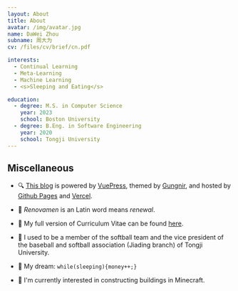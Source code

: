 ```yaml
---
layout: About
title: About
avatar: /img/avatar.jpg
name: DaWei Zhou
subname: 周大为
cv: /files/cv/brief/cn.pdf

interests:
  - Continual Learning
  - Meta-Learning
  - Machine Learning
  - <s>Sleeping and Eating</s>

education:
  - degree: M.S. in Computer Science
    year: 2023
    school: Boston University
  - degree: B.Eng. in Software Engineering
    year: 2020
    school: Tongji University
---
```



## Miscellaneous

- 🔍 [This blog](https://github.com/Renovamen/renovamen.github.io) is powered by [VuePress](https://vuepress.vuejs.org/), themed by [Gungnir](https://github.com/Renovamen/vuepress-theme-gungnir), and hosted by [Github Pages](https://pages.github.com/) and [Vercel](https://vercel.com).

- 🎃 *Renovamen* is an Latin word means *renewal*.

- 🧐 My full version of Curriculum Vitae can be found [here](/files/cv/full/en.pdf).

- 🥎 I used to be a member of the softball team and the vice president of the baseball and softball association (Jiading branch) of Tongji University.

- 🌭 My dream: `while(sleeping){money++;}`

- 🎃 I'm currently interested in constructing buildings in Minecraft.
